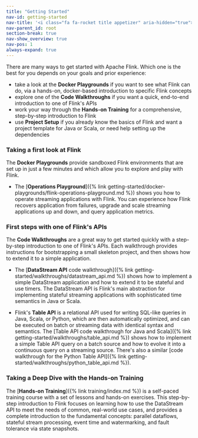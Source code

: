 ```yaml
---
title: "Getting Started"
nav-id: getting-started
nav-title: '<i class="fa fa-rocket title appetizer" aria-hidden="true"></i> Getting Started'
nav-parent_id: root
section-break: true
nav-show_overview: true
nav-pos: 1
always-expand: true
---
```

<!--
Licensed to the Apache Software Foundation (ASF) under one
or more contributor license agreements.  See the NOTICE file
distributed with this work for additional information
regarding copyright ownership.  The ASF licenses this file
to you under the Apache License, Version 2.0 (the
"License"); you may not use this file except in compliance
with the License.  You may obtain a copy of the License at

  http://www.apache.org/licenses/LICENSE-2.0

Unless required by applicable law or agreed to in writing,
software distributed under the License is distributed on an
"AS IS" BASIS, WITHOUT WARRANTIES OR CONDITIONS OF ANY
KIND, either express or implied.  See the License for the
specific language governing permissions and limitations
under the License.
-->

There are many ways to get started with Apache Flink. Which one is the best for
you depends on your goals and prior experience:

* take a look at the **Docker Playgrounds** if you want to see what Flink can do, via a hands-on,
  docker-based introduction to specific Flink concepts
* explore one of the **Code Walkthroughs** if you want a quick, end-to-end
  introduction to one of Flink's APIs
* work your way through the **Hands-on Training** for a comprehensive,
  step-by-step introduction to Flink
* use **Project Setup** if you already know the basics of Flink and want a
  project template for Java or Scala, or need help setting up the dependencies

### Taking a first look at Flink

The **Docker Playgrounds** provide sandboxed Flink environments that are set up in just a few minutes and which allow you to explore and play with Flink.

* The [**Operations Playground**]({% link getting-started/docker-playgrounds/flink-operations-playground.md %}) shows you how to operate streaming applications with Flink. You can experience how Flink recovers application from failures, upgrade and scale streaming applications up and down, and query application metrics.

<!-- 
* The [**Streaming SQL Playground**]() provides a Flink cluster with a SQL CLI client, tables which are fed by streaming data sources, and instructions for how to run continuous streaming SQL queries on these tables. This is the perfect environment for your first steps with streaming SQL. 
-->

### First steps with one of Flink's APIs

The **Code Walkthroughs** are a great way to get started quickly with a step-by-step introduction to
one of Flink's APIs. Each walkthrough provides instructions for bootstrapping a small skeleton
project, and then shows how to extend it to a simple application.

* The [**DataStream API**  code walkthrough]({% link getting-started/walkthroughs/datastream_api.md %}) shows how
  to implement a simple DataStream application and how to extend it to be stateful and use timers.
  The DataStream API is Flink's main abstraction for implementing stateful streaming applications
  with sophisticated time semantics in Java or Scala.

* Flink's **Table API** is a relational API used for writing SQL-like queries in Java, Scala, or
  Python, which are then automatically optimized, and can be executed on batch or streaming data
  with identical syntax and semantics. The [Table API code walkthrough for Java and Scala]({% link
  getting-started/walkthroughs/table_api.md %}) shows how to implement a simple Table API query on a
  batch source and how to evolve it into a continuous query on a streaming source. There's also a
  similar [code walkthrough for the Python Table API]({% link
  getting-started/walkthroughs/python_table_api.md %}).

### Taking a Deep Dive with the Hands-on Training

The [**Hands-on Training**]({% link training/index.md %}) is a self-paced training course with
a set of lessons and hands-on exercises. This step-by-step introduction to Flink focuses
on learning how to use the DataStream API to meet the needs of common, real-world use cases,
and provides a complete introduction to the fundamental concepts: parallel dataflows,
stateful stream processing, event time and watermarking, and fault tolerance via state snapshots.

<!-- 
### Starting a new Flink application

The **Project Setup** instructions show you how to create a project for a new Flink application in just a few steps.

* [**DataStream API**]()
* [**DataSet API**]()
* [**Table API / SQL**]() 
 -->
